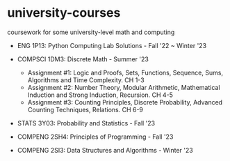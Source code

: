 # university-courses
coursework for some university-level math and computing 

* ENG 1P13: Python Computing Lab Solutions - Fall '22 ~ Winter '23


* COMPSCI 1DM3: Discrete Math - Summer '23
    * Assignment #1: Logic and Proofs, Sets, Functions, Sequence, Sums, Algorithms and Time Complexity. CH 1-3
    * Assignment #2: Number Theory, Modular Arithmetic, Mathematical Induction and Strong Induction, Recursion. CH 4-5 
    * Assignment #3: Counting Principles, Discrete Probability, Advanced Counting Techniques, Relations. CH 6-9
  
* STATS 3Y03: Probability and Statistics - Fall '23

* COMPENG 2SH4: Principles of Programming - Fall '23

* COMPENG 2SI3: Data Structures and Algorithms - Winter '23 
